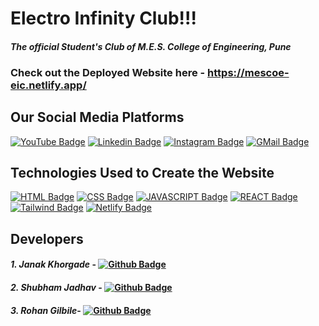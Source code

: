 # **Electro Infinity Club!!!**
####  *The official Student's Club of M.E.S. College of Engineering, Pune*

### Check out the Deployed Website here - https://mescoe-eic.netlify.app/   

## Our Social Media Platforms
 [![YouTube Badge](https://img.shields.io/badge/YouTube-FF0000?style=for-the-badge&logo=youtube&logoColor=white)](https://www.youtube.com/channel/UCbl0PVgQHtLh1iLpronm8tg) [![Linkedin Badge](https://img.shields.io/badge/LinkedIn-0077B5?style=for-the-badge&logo=linkedin&logoColor=white)](https://www.linkedin.com/company/electro-infinity-club) [![Instagram Badge](https://img.shields.io/badge/Instagram-E4405F?style=for-the-badge&logo=instagram&logoColor=white)](https://instagram.com/mescoe_eic?utm_medium=copy_link) [![GMail Badge](https://img.shields.io/badge/Gmail-D14836?style=for-the-badge&logo=gmail&logoColor=white)](mailto:electroinfinity@gmail.com)

## Technologies Used to Create the Website
[![HTML Badge](https://img.shields.io/badge/HTML5-E34F26?style=for-the-badge&logo=html5&logoColor=white)](https://github.com/Electro-Infinity-Club) [![CSS Badge](https://img.shields.io/badge/CSS3-1572B6?style=for-the-badge&logo=css3&logoColor=white)](https://github.com/Electro-Infinity-Club) [![JAVASCRIPT Badge](https://img.shields.io/badge/JavaScript-323330?style=for-the-badge&logo=javascript&logoColor=F7DF1E)](https://github.com/Electro-Infinity-Club) [![REACT Badge](https://img.shields.io/badge/React-20232A?style=for-the-badge&logo=react&logoColor=61DAFB)](https://github.com/Electro-Infinity-Club) [![Tailwind Badge](https://img.shields.io/badge/Tailwind_CSS-38B2AC?style=for-the-badge&logo=tailwind-css&logoColor=white)](https://github.com/Electro-Infinity-Club) [![Netlify Badge](https://img.shields.io/badge/Netlify-00C7B7?style=for-the-badge&logo=netlify&logoColor=white)](https://github.com/Electro-Infinity-Club)

## Developers
#### *1. Janak Khorgade* - [![Github Badge](https://img.shields.io/badge/GitHub-100000?style=for-the-badge&logo=github&logoColor=white)](https://github.com/Janak2401)
#### *2. Shubham Jadhav* - [![Github Badge](https://img.shields.io/badge/GitHub-100000?style=for-the-badge&logo=github&logoColor=white)](https://github.com/ShubhamSj07)
#### *3. Rohan Gilbile*- [![Github Badge](https://img.shields.io/badge/GitHub-100000?style=for-the-badge&logo=github&logoColor=white)](https://github.com/ShubhamSj07)



